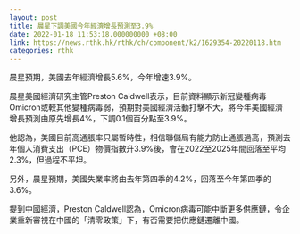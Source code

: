 ```yaml
---
layout: post
title: 晨星下調美國今年經濟增長預測至3.9%
date: 2022-01-18 11:53:18.000000000 +08:00
link: https://news.rthk.hk/rthk/ch/component/k2/1629354-20220118.htm
categories: rthk
---
```


晨星預期，美國去年經濟增長5.6%，今年增速3.9%。

晨星美國經濟研究主管Preston Caldwell表示，目前資料顯示新冠變種病毒Omicron或較其他變種病毒弱，預期對美國經濟活動打擊不大，將今年美國經濟增長預測由原先增長4%，下調0.1個百分點至3.9%。

他認為，美國目前高通脹率只屬暫時性，相信聯儲局有能力防止通脹過高，預測去年個人消費支出（PCE）物價指數升3.9%後，會在2022至2025年間回落至平均2.3%，但過程不平坦。

另外，晨星預期，美國失業率將由去年第四季的4.2%，回落至今年第四季的3.6%。

提到中國經濟，Preston Caldwell認為，Omicron病毒可能中斷更多供應鏈，令企業重新審視在中國的「清零政策」下，有否需要把供應鏈遷離中國。
